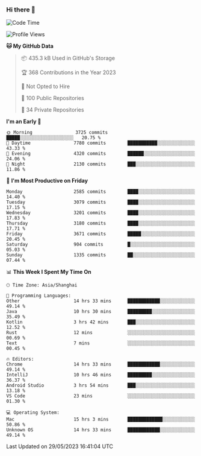 ### Hi there 👋

<!--
**qbosen/qbosen** is a ✨ _special_ ✨ repository because its `README.md` (this file) appears on your GitHub profile.

Here are some ideas to get you started:

- 🔭 I’m currently working on ...
- 🌱 I’m currently learning ...
- 👯 I’m looking to collaborate on ...
- 🤔 I’m looking for help with ...
- 💬 Ask me about ...
- 📫 How to reach me: ...
- 😄 Pronouns: ...
- ⚡ Fun fact: ...
-->

<!--START_SECTION:waka-->
![Code Time](http://img.shields.io/badge/Code%20Time-2%2C087%20hrs%2040%20mins-blue)

![Profile Views](http://img.shields.io/badge/Profile%20Views-0-blue)

**🐱 My GitHub Data** 

> 📦 435.3 kB Used in GitHub's Storage 
 > 
> 🏆 368 Contributions in the Year 2023
 > 
> 🚫 Not Opted to Hire
 > 
> 📜 100 Public Repositories 
 > 
> 🔑 34 Private Repositories 
 > 
**I'm an Early 🐤** 

```text
🌞 Morning                3725 commits        █████░░░░░░░░░░░░░░░░░░░░   20.75 % 
🌆 Daytime                7780 commits        ███████████░░░░░░░░░░░░░░   43.33 % 
🌃 Evening                4320 commits        ██████░░░░░░░░░░░░░░░░░░░   24.06 % 
🌙 Night                  2130 commits        ███░░░░░░░░░░░░░░░░░░░░░░   11.86 % 
```
📅 **I'm Most Productive on Friday** 

```text
Monday                   2585 commits        ████░░░░░░░░░░░░░░░░░░░░░   14.40 % 
Tuesday                  3079 commits        ████░░░░░░░░░░░░░░░░░░░░░   17.15 % 
Wednesday                3201 commits        ████░░░░░░░░░░░░░░░░░░░░░   17.83 % 
Thursday                 3180 commits        ████░░░░░░░░░░░░░░░░░░░░░   17.71 % 
Friday                   3671 commits        █████░░░░░░░░░░░░░░░░░░░░   20.45 % 
Saturday                 904 commits         █░░░░░░░░░░░░░░░░░░░░░░░░   05.03 % 
Sunday                   1335 commits        ██░░░░░░░░░░░░░░░░░░░░░░░   07.44 % 
```


📊 **This Week I Spent My Time On** 

```text
🕑︎ Time Zone: Asia/Shanghai

💬 Programming Languages: 
Other                    14 hrs 33 mins      ████████████░░░░░░░░░░░░░   49.14 % 
Java                     10 hrs 30 mins      █████████░░░░░░░░░░░░░░░░   35.49 % 
Kotlin                   3 hrs 42 mins       ███░░░░░░░░░░░░░░░░░░░░░░   12.52 % 
Rust                     12 mins             ░░░░░░░░░░░░░░░░░░░░░░░░░   00.69 % 
Text                     7 mins              ░░░░░░░░░░░░░░░░░░░░░░░░░   00.45 % 

🔥 Editors: 
Chrome                   14 hrs 33 mins      ████████████░░░░░░░░░░░░░   49.14 % 
IntelliJ                 10 hrs 46 mins      █████████░░░░░░░░░░░░░░░░   36.37 % 
Android Studio           3 hrs 54 mins       ███░░░░░░░░░░░░░░░░░░░░░░   13.18 % 
VS Code                  23 mins             ░░░░░░░░░░░░░░░░░░░░░░░░░   01.30 % 

💻 Operating System: 
Mac                      15 hrs 3 mins       █████████████░░░░░░░░░░░░   50.86 % 
Unknown OS               14 hrs 33 mins      ████████████░░░░░░░░░░░░░   49.14 % 
```


 Last Updated on 29/05/2023 16:41:04 UTC
<!--END_SECTION:waka-->
